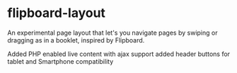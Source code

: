 # flipboard-layout
An experimental page layout that let's you navigate pages by swiping or dragging as in a booklet, inspired by Flipboard.

Added PHP enabled live content with ajax support
added header buttons for tablet and Smartphone compatibility

